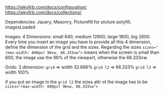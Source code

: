 
https://jekyllrb.com/docs/configuration/
https://jekyllrb.com/docs/collections/


Dependencies:
Jquery, Masonry, Picturefill for picture polyfill, imagesLoaded

Images:
4 Dimensions: small 640, medium 12800, large 1800, big 2600.
Every time you insert an image you have to provide all this 4 dimension, define
the dimension of the grid and the sizes. Regarding the sizes
`sizes="(max-width: 600px) 96vw, 66.333vw">` means when the screen is small
than 600, the image use the 96% of the viewport, otherwise the 66.333vw.

Grids:
3 dimension: 
`grid` => width 32.666%
`grid l2` => 66.333%
`grid l3` => width 100%

if you put an image in the `grid l2` the sizes attr ot the image has to be `sizes="(max-width: 600px) 96vw, 66.333vw">`

